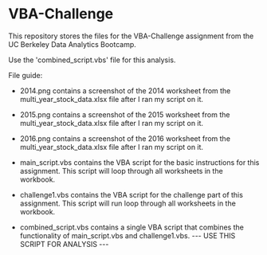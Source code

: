 # VBA-Challenge
This repository stores the files for the  VBA-Challenge assignment from the UC Berkeley Data Analytics Bootcamp.

Use the 'combined_script.vbs' file for this analysis.



File guide:
- 2014.png contains a screenshot of the 2014 worksheet from the multi_year_stock_data.xlsx file after I ran my script on it.
- 2015.png contains a screenshot of the 2015 worksheet from the multi_year_stock_data.xlsx file after I ran my script on it.
- 2016.png contains a screenshot of the 2016 worksheet from the multi_year_stock_data.xlsx file after I ran my script on it.

- main_script.vbs contains the VBA script for the basic instructions for this assignment. This script will loop through all worksheets in the workbook.
- challenge1.vbs contains the VBA script for the challenge part of this assignment. This script will run loop through all worksheets in the workbook.
- combined_script.vbs contains a single VBA script that combines the functionality of main_script.vbs and challenge1.vbs.  --- USE THIS SCRIPT FOR ANALYSIS ---